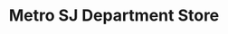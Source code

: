 ---
title: "Metro SJ Department Store"
url: /alaminos/metro-sj-department-store/
shop: department store
---